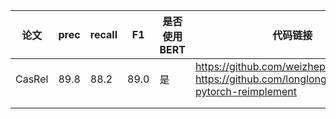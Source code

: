 | 论文   | prec | recall | F1   | 是否使用BERT | 代码链接                                                     |
| ------ | ---- | ------ | ---- | ------------ | ------------------------------------------------------------ |
| CasRel | 89.8 | 88.2   | 89.0 | 是           | https://github.com/weizhepei/CasRel                                         https://github.com/longlongman/CasRel-pytorch-reimplement |
|        |      |        |      |              |                                                              |
|        |      |        |      |              |                                                              |

